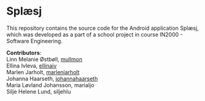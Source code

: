 # Splæsj </br>
This repository contains the source code for the Android application Splæsj, which was developed as a part of a school project in course IN2000 - Software Engineering.</br>

__Contributors__:</br>
Linn Melanie Østbøll, [mullmon](https://github.com/mullmon)</br>
Ellina Ivleva, [ellinaiv](https://github.com/ellinaiv)</br>
Marlen Jarholt, [marlenjarholt](https://github.com/marlenjarholt)</br>
Johanna Haarseth, [johannahaarseth](https://github.com/johannahaarseth)</br>
Maria Løvland Johansson, marialjo</br>
Silje Helene Lund, siljehlu</br>
